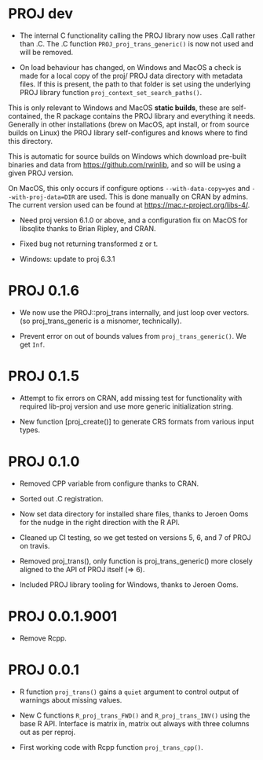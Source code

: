 # PROJ dev

* The internal C functionality calling the PROJ library now uses .Call rather than .C. The .C function
 `PROJ_proj_trans_generic()` is now not used and will be removed. 

* On load behaviour has changed, on Windows and MacOS a check is made for a local copy of the proj/
 PROJ data directory with metadata files. If this is present, the path to that folder is set using the
 underlying PROJ library function `proj_context_set_search_paths()`. 
 
 This is only relevant to Windows and MacOS **static builds**, these are self-contained, the R package contains the
 PROJ library and everything it needs. Generally in other installations (brew on MacOS, apt install, or from source builds 
 on Linux) the PROJ library self-configures and knows where to find this directory. 
 
 This is automatic for source builds on Windows which download pre-built binaries and data from https://github.com/rwinlib, and
 so will be using a given PROJ version. 
 
 On MacOS, this only occurs if configure options `--with-data-copy=yes` and `--with-proj-data=DIR` are used. This 
 is done manually on CRAN by admins. The current version used can be found at https://mac.r-project.org/libs-4/. 
 
* Need proj version 6.1.0 or above, and a configuration fix on MacOS for libsqlite thanks to Brian Ripley, and CRAN. 

* Fixed bug not returning transformed z or t. 

* Windows: update to proj 6.3.1

# PROJ 0.1.6

* We now use the PROJ::proj_trans internally, and just loop over vectors. 
(so proj_trans_generic is a misnomer, technically). 

* Prevent error on out of bounds values from `proj_trans_generic()`. We get `Inf`. 

# PROJ 0.1.5

* Attempt to fix errors on CRAN, add missing test for functionality 
 with required lib-proj version and use more generic initialization string. 
 
* New function [proj_create()] to generate CRS formats from various input types. 

# PROJ 0.1.0

* Removed CPP variable from configure thanks to CRAN. 

* Sorted out .C registration. 

* Now set data directory for installed share files, thanks to Jeroen Ooms for the nudge in the right
 direction with the R API. 

* Cleaned up CI testing, so we get tested on versions 5, 6, and 7 of PROJ on travis. 

* Removed proj_trans(), only function is proj_trans_generic() more closely aligned to the
 API of PROJ itself (=> 6). 

* Included PROJ library tooling for Windows, thanks to Jeroen Ooms. 

# PROJ 0.0.1.9001

* Remove Rcpp. 

# PROJ 0.0.1

* R function `proj_trans()` gains a `quiet` argument to control output of warnings about missing
 values. 
 
* New C functions `R_proj_trans_FWD()` and `R_proj_trans_INV()` using the base R API. Interface is matrix in, matrix out always with three columns out as per reproj.  

* First working code with Rcpp function `proj_trans_cpp()`. 

